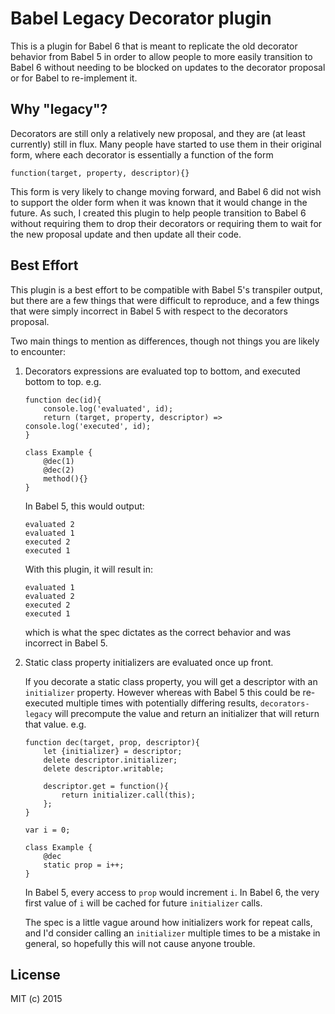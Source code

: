

# Babel Legacy Decorator plugin

This is a plugin for Babel 6 that is meant to replicate the old decorator behavior from
Babel 5 in order to allow people to more easily transition to Babel 6 without needing to
be blocked on updates to the decorator proposal or for Babel to re-implement it.

## Why "legacy"?

Decorators are still only a relatively new proposal, and they are (at least currently) still
in flux. Many people have started to use them in their original form, where each decorator
is essentially a function of the form

    function(target, property, descriptor){}

This form is very likely to change moving forward, and Babel 6 did not wish to support
the older form when it was known that it would change in the future. As such, I created this
plugin to help people transition to Babel 6 without requiring them to drop their decorators
or requiring them to wait for the new proposal update and then update all their code.

## Best Effort

This plugin is a best effort to be compatible with Babel 5's transpiler output, but there
are a few things that were difficult to reproduce, and a few things that were simply incorrect
in Babel 5 with respect to the decorators proposal.

Two main things to mention as differences, though not things you are likely to encounter:

1. Decorators expressions are evaluated top to bottom, and executed bottom to top. e.g.

    ```
    function dec(id){
        console.log('evaluated', id);
        return (target, property, descriptor) => console.log('executed', id);
    }

    class Example {
        @dec(1)
        @dec(2)
        method(){}
    }
    ```

    In Babel 5, this would output:

    ```
    evaluated 2
    evaluated 1
    executed 2
    executed 1
    ```

    With this plugin, it will result in:

    ```
    evaluated 1
    evaluated 2
    executed 2
    executed 1
    ```

    which is what the spec dictates as the correct behavior and was incorrect in Babel 5.

2. Static class property initializers are evaluated once up front.

    If you decorate a static class property, you will get a descriptor with an `initializer` property.
    However whereas with Babel 5 this could be re-executed multiple times with potentially differing
    results, `decorators-legacy` will precompute the value and return an initializer that will
    return that value. e.g.

    ```
    function dec(target, prop, descriptor){
        let {initializer} = descriptor;
        delete descriptor.initializer;
        delete descriptor.writable;

        descriptor.get = function(){
            return initializer.call(this);
        };
    }

    var i = 0;

    class Example {
        @dec
        static prop = i++;
    }
    ```

    In Babel 5, every access to `prop` would increment `i`.
    In Babel 6, the very first value of `i` will be cached for future `initializer` calls.

    The spec is a little vague around how initializers work for repeat calls, and I'd consider
    calling an `initializer` multiple times to be a mistake in general, so hopefully this will
    not cause anyone trouble.

## License

MIT (c) 2015
